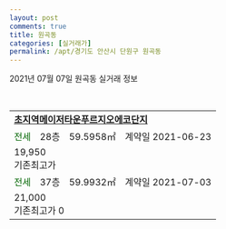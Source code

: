 ```yaml
---
layout: post
comments: true
title: 원곡동
categories: [실거래가]
permalink: /apt/경기도 안산시 단원구 원곡동
---
```


2021년 07월 07일 원곡동 실거래 정보

<script type="text/javascript">
  google.charts.load('current', {'packages':['corechart']});
  google.charts.setOnLoadCallback(drawChart);

  function drawChart() {
    var data = google.visualization.arrayToDataTable([['거래일', '매매', '전월세', '전매'], ['20-07', 22, 20, 7], ['20-08', 15, 27, 3], ['20-09', 8, 27, 5], ['20-10', 27, 21, 7], ['20-11', 10, 28, 27], ['20-12', 60, 18, 44], ['21-01', 42, 21, 20], ['21-02', 38, 29, 8], ['21-03', 27, 29, 5], ['21-04', 19, 22, 3], ['21-05', 14, 35, 7], ['21-06', 4, 48, 0], ['21-07', 0, 4, 0]]);

    var options = {
      title: '최근 유형별 거래량 추이',
      legend: { position: 'bottom' }
    };

    var chart = new google.visualization.LineChart(document.getElementById('columnchart_material'));
    chart.draw(data, (options));
  }
</script>

<div id="columnchart_material" style="width: 95%; margin-left: -35px; display: block"></div>
<br>
<table>
  <tr>
    <td colspan="4" style="font-weight: bold;"><a href="https://search.naver.com/search.naver?query=원곡동 초지역메이저타운푸르지오에코단지">초지역메이저타운푸르지오에코단지</a></td>
  </tr>
    
  <tr>
    <td><a style="color: darkgreen">전세</a></td>
    <td>28층</td>
    <td>59.5958㎡</td>
    <td>계약일 2021-06-23</td>
  </tr>
  <tr>
    <td colspan="4">19,950<br>기존최고가 </td>
  </tr>
    
  <tr>
    <td><a style="color: darkgreen">전세</a></td>
    <td>37층</td>
    <td>59.9932㎡</td>
    <td>계약일 2021-07-03</td>
  </tr>
  <tr>
    <td colspan="4">21,000<br>기존최고가 0</td>
  </tr>
    
</table>
    